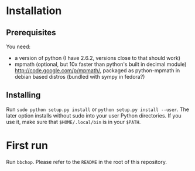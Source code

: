 # Installation
## Prerequisites
You need:

 * a version of python (I have 2.6.2, versions close to that should work)
 * mpmath (optional, but 10x faster than python's built in decimal module)
          http://code.google.com/p/mpmath/, 
          packaged as python-mpmath in debian based distros
          (bundled with sympy in fedora?)

## Installing

Run `sudo python setup.py install` or `python setup.py install --user`. The later option
installs without sudo into your user Python directories. If you use it, make sure that
`$HOME/.local/bin` is in your `$PATH`.


# First run

Run `bbchop`. Please refer to the `README` in the root of this repository.


